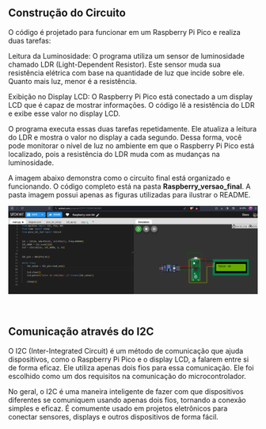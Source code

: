 ## Construção do Circuito

O código é projetado para funcionar em um Raspberry Pi Pico e realiza duas tarefas:

Leitura da Luminosidade: O programa utiliza um sensor de luminosidade chamado LDR (Light-Dependent Resistor). Este sensor muda sua resistência elétrica com base na quantidade de luz que incide sobre ele. Quanto mais luz, menor é a resistência.

Exibição no Display LCD: O Raspberry Pi Pico está conectado a um display LCD que é capaz de mostrar informações. O código lê a resistência do LDR e exibe esse valor no display LCD.

O programa executa essas duas tarefas repetidamente. Ele atualiza a leitura do LDR e mostra o valor no display a cada segundo. Dessa forma, você pode monitorar o nível de luz no ambiente em que o Raspberry Pi Pico está localizado, pois a resistência do LDR muda com as mudanças na luminosidade.

A imagem abaixo demonstra como o circuito final está organizado e funcionando. O código completo está na pasta **Raspberry_versao_final**. A pasta imagem possui apenas as figuras utilizadas para ilustrar o README.

![RaspBerry](/images/imagem_ldr.png "MarineGEO logo")

<br>

## Comunicação através do I2C

O I2C (Inter-Integrated Circuit) é um método de comunicação que ajuda dispositivos, como o Raspberry Pi Pico e o display LCD, a falarem entre si de forma eficaz. Ele utiliza apenas dois fios para essa comunicação. Ele foi escolhido como um dos requisitos na comunicação do microcontrolador.

No geral, o I2C é uma maneira inteligente de fazer com que dispositivos diferentes se comuniquem usando apenas dois fios, tornando a conexão simples e eficaz. É comumente usado em projetos eletrônicos para conectar sensores, displays e outros dispositivos de forma fácil.
